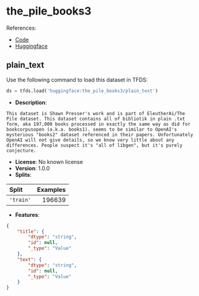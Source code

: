 # the_pile_books3

References:

*   [Code](https://github.com/huggingface/datasets/blob/master/datasets/the_pile_books3)
*   [Huggingface](https://huggingface.co/datasets/the_pile_books3)


## plain_text


Use the following command to load this dataset in TFDS:

```python
ds = tfds.load('huggingface:the_pile_books3/plain_text')
```

*   **Description**:

```
This dataset is Shawn Presser's work and is part of EleutherAi/The Pile dataset. This dataset contains all of bibliotik in plain .txt form, aka 197,000 books processed in exactly the same way as did for bookcorpusopen (a.k.a. books1). seems to be similar to OpenAI's mysterious "books2" dataset referenced in their papers. Unfortunately OpenAI will not give details, so we know very little about any differences. People suspect it's "all of libgen", but it's purely conjecture.
```

*   **License**: No known license
*   **Version**: 1.0.0
*   **Splits**:

Split  | Examples
:----- | -------:
`'train'` | 196639

*   **Features**:

```json
{
    "title": {
        "dtype": "string",
        "id": null,
        "_type": "Value"
    },
    "text": {
        "dtype": "string",
        "id": null,
        "_type": "Value"
    }
}
```



